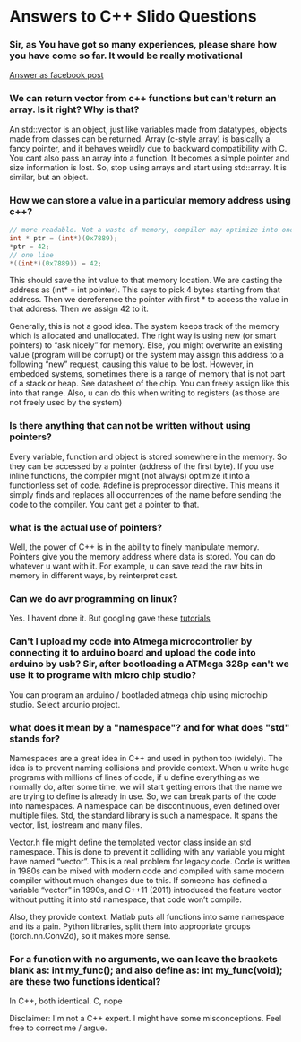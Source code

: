 # Answers to C++ Slido Questions

### Sir, as You have got so many experiences, please share how you have come so far. It would be really motivational
[Answer as facebook post](https://www.facebook.com/groups/891459401413893/permalink/907122263180940)

### We can return vector from c++ functions but can't return an array. Is it right? Why is that?

An std::vector is an object, just like variables made from datatypes, objects made from classes can be returned. Array (c-style array) is basically a fancy pointer, and it behaves weirdly due to backward compatibility with C. You cant also pass an array into a function. It becomes a simple pointer and size information is lost. So, stop using arrays and start using std::array. It is similar, but an object.

### How we can store a value in a particular memory address using c++?

```c++
// more readable. Not a waste of memory, compiler may optimize into one line
int * ptr = (int*)(0x7889);
*ptr = 42;
// one line
*((int*)(0x7889)) = 42;
```
This should save the int value to that memory location. We are casting the address as (int* = int pointer). This says to pick 4 bytes starting from that address. Then we dereference the pointer with first * to access the value in that address. Then we assign 42 to it. 

Generally, this is not a good idea. The system keeps track of the memory which is allocated and unallocated. The right way is using new (or smart pointers) to “ask nicely” for memory. Else, you might overwrite an existing value (program will be corrupt) or the system may assign this address to a following “new” request, causing this value to be lost. However, in embedded systems, sometimes there is a range of memory that is not part of a stack or heap. See datasheet of the chip. You can freely assign like this into that range. Also, u can do this when writing to registers (as those are not freely used by the system)

### Is there anything that can not be written without using pointers?

Every variable, function and object is stored somewhere in the memory. So they can be accessed by a pointer (address of the first byte). If you use inline functions, the compiler might (not always) optimize it into a functionless set of code. #define is preprocessor directive. This means it simply finds and replaces all occurrences of the name before sending the code to the compiler. You cant get a pointer to that.

### what is the actual use of pointers?

Well, the power of C++ is in the ability to finely manipulate memory. Pointers give you the memory address where data is stored. You can do whatever u want with it. For example, u can save read the raw bits in memory in different ways, by reinterpret cast.

### Can we do avr programming on linux?

Yes. I havent done it. But googling gave these [tutorials](https://swharden.com/blog/2013-01-06-avr-programming-in-linux/)

### Can't I upload my code into Atmega microcontroller by connecting it to arduino board and upload the code into arduino by usb? Sir, after bootloading a ATMega 328p can't we use it to programe with micro chip studio?

You can program an arduino / bootladed atmega chip using microchip studio. Select ardunio project.

### what does it mean by a "namespace"? and for what does "std" stands for?

Namespaces are a great idea in C++ and used in python too (widely). The idea is to prevent naming collisions and provide context. When u write huge programs with millions of lines of code, if u define everything as we normally do, after some time, we will start getting errors that the name we are trying to define is already in use. So, we can break parts of the code into namespaces. A namespace can be discontinuous, even defined over multiple files. Std, the standard library is such a namespace. It spans the vector, list, iostream and many files. 

Vector.h file might define the templated vector class inside an std namespace. This is done to prevent it colliding with any variable you might have named “vector”. This is a real problem for legacy code. Code is written in 1980s can be mixed with modern code and compiled with same modern compiler without much changes due to this. If someone has defined a variable “vector” in 1990s, and C++11 (2011) introduced the feature vector without putting it into std namespace, that code won’t compile.

Also, they provide context. Matlab puts all functions into same namespace and its a pain. Python libraries, split them into appropriate groups (torch.nn.Conv2d), so it makes more sense.

### For a function with no arguments, we can leave the brackets blank as: int my_func(); and also define as: int my_func(void); are these two functions identical?

In C++, both identical. C, nope

Disclaimer: I'm not a C++ expert. I might have some misconceptions. Feel free to correct me / argue.
